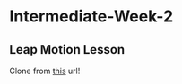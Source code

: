 # Intermediate-Week-2

## Leap Motion Lesson

Clone from [this](https://github.com/TJDevClub/Intermediate-Week-2/tree/5fa7194201b7aa6ac32b64a995d80bef18ab8b7a) url!